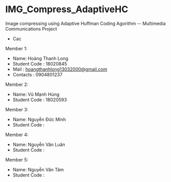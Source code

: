 # IMG_Compress_AdaptiveHC
Image compressing using Adaptive Huffman Coding Agorithm -- Multimedia Communications Project
- Cac

Member 1:
 + Name: Hoàng Thanh Long 
 + Student Code : 18020845 
 + Mail : hoangthanhlong13032000@gmail.com 
 + Contacts : 0904801237
 
Member 2:
 + Name: Vũ Mạnh Hùng
 + Student Code : 18020593

Member 3:
 + Name: Nguyễn Đức Minh
 + Student Code : 
 
Member 4:
 + Name: Nguyễn Văn Luân
 + Student Code :  
 
Member 5:
 + Name: Nguyễn Văn Tâm
 + Student Code :  